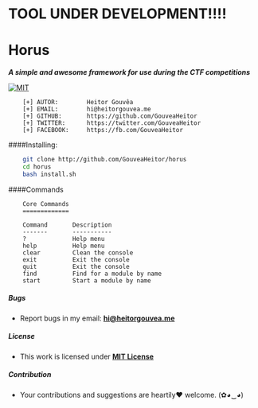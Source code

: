 # TOOL UNDER DEVELOPMENT!!!!
# Horus

***A simple and awesome framework for use during the CTF competitions***

[![MIT](https://img.shields.io/badge/license-MIT-blue.svg)](https://github.com/GouveaHeitor/horus/blob/master/LICENSE.md)

```
    [+] AUTOR:        Heitor Gouvêa
    [+] EMAIL:        hi@heitorgouvea.me
    [+] GITHUB:       https://github.com/GouveaHeitor
    [+] TWITTER:      https://twitter.com/GouveaHeitor
    [+] FACEBOOK:     https://fb.com/GouveaHeitor
```

####Installing:

```bash
    git clone http://github.com/GouveaHeitor/horus
    cd horus
    bash install.sh
```

####Commands

```
    Core Commands
    =============

    Command       Description
    -------       -----------
    ?             Help menu
    help          Help menu
    clear         Clean the console
    exit          Exit the console
    quit          Exit the console
    find          Find for a module by name
    start         Start a module by name
 ```

##### Bugs

- Report bugs in my email: **hi@heitorgouvea.me**

##### License

- This work is licensed under [**MIT License**](https://github.com/GouveaHeitor/horus/blob/master/LICENSE.md)

##### Contribution

- Your contributions and suggestions are heartily♥ welcome. (✿◕‿◕)
